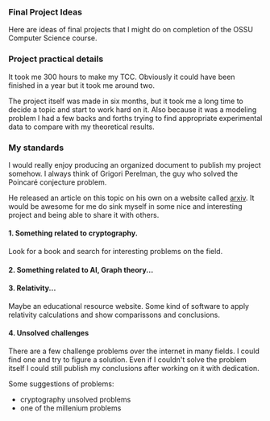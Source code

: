### Final Project Ideas 

Here are ideas of final projects that I might do on completion of the OSSU Computer Science course.

### Project practical details
It took me 300 hours to make my TCC. Obviously it could have been finished in a year but it took me around two. 

The project itself was made in six months, but it took me a long time to decide a topic and start to work hard on it. Also because it was a modeling problem I had a few backs and forths trying to find appropriate experimental data to compare with my theoretical results.

### My standards

I would really enjoy producing an organized document to publish my project somehow. I always think of Grigori Perelman, the guy who solved the Poincaré conjecture problem.

He released an article on this topic on his own on a website called [arxiv](https://arxiv.org/). It would be awesome for me do sink myself in some nice and interesting project and being able to share it with others.

#### 1. Something related to **cryptography**. 

Look for a book and search for interesting problems on the field.

#### 2. Something related to **AI, Graph theory**...

#### 3. **Relativity**...
Maybe an educational resource website.
Some kind of software to apply relativity calculations and show comparissons and conclusions.

#### 4. Unsolved challenges
There are a few challenge problems over the internet in many fields. I could find one and try to figure a solution. Even if I couldn't solve the problem itself I could still publish my conclusions after working on it with dedication.

Some suggestions of problems:

- cryptography unsolved problems
- one of the millenium problems